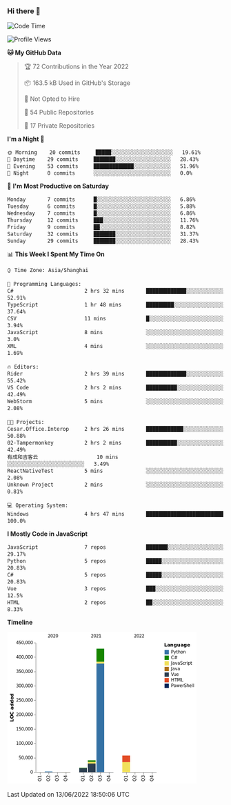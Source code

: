 ### Hi there 👋
<!--START_SECTION:waka-->
![Code Time](http://img.shields.io/badge/Code%20Time-217%20hrs-blue)

![Profile Views](http://img.shields.io/badge/Profile%20Views-0-blue)

**🐱 My GitHub Data** 

> 🏆 72 Contributions in the Year 2022
 > 
> 📦 163.5 kB Used in GitHub's Storage 
 > 
> 🚫 Not Opted to Hire
 > 
> 📜 54 Public Repositories 
 > 
> 🔑 17 Private Repositories  
 > 
**I'm a Night 🦉** 

```text
🌞 Morning    20 commits     █████░░░░░░░░░░░░░░░░░░░░   19.61% 
🌆 Daytime    29 commits     ███████░░░░░░░░░░░░░░░░░░   28.43% 
🌃 Evening    53 commits     █████████████░░░░░░░░░░░░   51.96% 
🌙 Night      0 commits      ░░░░░░░░░░░░░░░░░░░░░░░░░   0.0%

```
📅 **I'm Most Productive on Saturday** 

```text
Monday       7 commits      █░░░░░░░░░░░░░░░░░░░░░░░░   6.86% 
Tuesday      6 commits      █░░░░░░░░░░░░░░░░░░░░░░░░   5.88% 
Wednesday    7 commits      █░░░░░░░░░░░░░░░░░░░░░░░░   6.86% 
Thursday     12 commits     ███░░░░░░░░░░░░░░░░░░░░░░   11.76% 
Friday       9 commits      ██░░░░░░░░░░░░░░░░░░░░░░░   8.82% 
Saturday     32 commits     ███████░░░░░░░░░░░░░░░░░░   31.37% 
Sunday       29 commits     ███████░░░░░░░░░░░░░░░░░░   28.43%

```


📊 **This Week I Spent My Time On** 

```text
⌚︎ Time Zone: Asia/Shanghai

💬 Programming Languages: 
C#                       2 hrs 32 mins       █████████████░░░░░░░░░░░░   52.91% 
TypeScript               1 hr 48 mins        █████████░░░░░░░░░░░░░░░░   37.64% 
CSV                      11 mins             █░░░░░░░░░░░░░░░░░░░░░░░░   3.94% 
JavaScript               8 mins              ░░░░░░░░░░░░░░░░░░░░░░░░░   3.0% 
XML                      4 mins              ░░░░░░░░░░░░░░░░░░░░░░░░░   1.69%

🔥 Editors: 
Rider                    2 hrs 39 mins       █████████████░░░░░░░░░░░░   55.42% 
VS Code                  2 hrs 2 mins        ██████████░░░░░░░░░░░░░░░   42.49% 
WebStorm                 5 mins              ░░░░░░░░░░░░░░░░░░░░░░░░░   2.08%

🐱‍💻 Projects: 
Cesar.Office.Interop     2 hrs 26 mins       ████████████░░░░░░░░░░░░░   50.88% 
02-Tampermonkey          2 hrs 2 mins        ██████████░░░░░░░░░░░░░░░   42.49% 
有成和吉客云                   10 mins             ░░░░░░░░░░░░░░░░░░░░░░░░░   3.49% 
ReactNativeTest          5 mins              ░░░░░░░░░░░░░░░░░░░░░░░░░   2.08% 
Unknown Project          2 mins              ░░░░░░░░░░░░░░░░░░░░░░░░░   0.81%

💻 Operating System: 
Windows                  4 hrs 47 mins       █████████████████████████   100.0%

```

**I Mostly Code in JavaScript** 

```text
JavaScript               7 repos             ███████░░░░░░░░░░░░░░░░░░   29.17% 
Python                   5 repos             █████░░░░░░░░░░░░░░░░░░░░   20.83% 
C#                       5 repos             █████░░░░░░░░░░░░░░░░░░░░   20.83% 
Vue                      3 repos             ███░░░░░░░░░░░░░░░░░░░░░░   12.5% 
HTML                     2 repos             ██░░░░░░░░░░░░░░░░░░░░░░░   8.33%

```


**Timeline**

![Chart not found](https://raw.githubusercontent.com/cesaryuan/cesaryuan/main/charts/bar_graph.png) 


 Last Updated on 13/06/2022 18:50:06 UTC
<!--END_SECTION:waka-->

<!--
**cesaryuan/Cesaryuan** is a ✨ _special_ ✨ repository because its `README.md` (this file) appears on your GitHub profile.

Here are some ideas to get you started:

- 🔭 I’m currently working on ...
- 🌱 I’m currently learning ...
- 👯 I’m looking to collaborate on ...
- 🤔 I’m looking for help with ...
- 💬 Ask me about ...
- 📫 How to reach me: ...
- 😄 Pronouns: ...
- ⚡ Fun fact: ...
-->
